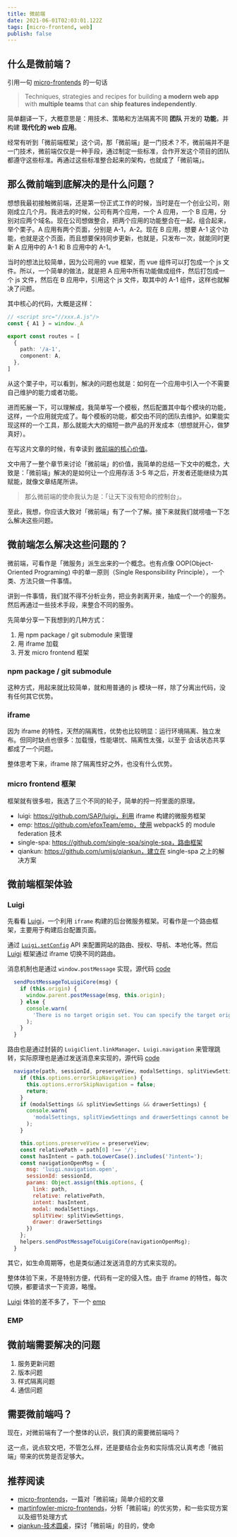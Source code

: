 ```yaml
---
title: 微前端
date: 2021-06-01T02:03:01.122Z
tags: [micro-frontend, web]
publish: false
---
```


## 什么是微前端？

引用一句 [micro-frontends] 的一句话

> Techniques, strategies and recipes for building **a modern web app** with **multiple teams** that can **ship features independently**.

简单翻译一下，大概意思是：用技术、策略和方法隔离不同 **团队** 开发的 **功能**，并构建 **现代化的 web 应用**。

经常有听到「微前端框架」这个词，那「微前端」是一门技术？不，微前端并不是一门技术，微前端仅仅是一种手段，通过制定一些标准，合作开发这个项目的团队都遵守这些标准。再通过这些标准整合起来的架构，也就成了「微前端」。

## 那么微前端到底解决的是什么问题？

想想我最初接触微前端，还是第一份正式工作的时候，当时是在一个创业公司，刚刚成立几个月。我进去的时候，公司有两个应用，一个 A 应用，一个 B 应用，分别对应两个域名。现在公司想做整合，把两个应用的功能整合在一起，组合起来，举个栗子。A 应用有两个页面，分别是 A-1，A-2。现在 B 应用，想要 A-1 这个功能，也就是这个页面，而且想要保持同步更新，也就是，只发布一次，就能同时更新 A 应用中的 A-1 和 B 应用中的 A-1。

当时的想法比较简单，因为公司用的 vue 框架，而 vue 组件可以打包成一个 js 文件。所以，一个简单的做法，就是把 A 应用中所有功能做成组件，然后打包成一个 js 文件，然后在 B 应用中，引用这个 js 文件，取其中的 A-1 组件，这样也就解决了问题。

其中核心的代码，大概是这样：

```ts
// <script src="//xxx.A.js"/>
const { A1 } = window._A

export const routes = [
  {
    path: '/a-1',
    component: A,
  },
]
```

从这个栗子中，可以看到，解决的问题也就是：如何在一个应用中引入一个不需要自己维护的能力或者功能。

进而拓展一下，可以理解成，我简单写一个模板，然后配置其中每个模块的功能，这样，一个应用就完成了。每个模板的功能，都交由不同的团队去维护。如果能实现这样的一个工具，那么就能大大的缩短一款产品的开发成本（想想就开心，做梦真好）。

在写这片文章的时候，有幸读到 [微前端的核心价值](https://www.yuque.com/kuitos/gky7yw/rhduwc)。

文中用了一整个章节来讨论「微前端」的价值，我简单的总结一下文中的概念，大致是：「微前端」解决的是如何让一个应用存活 3-5 年之后，开发者还能继续为其赋能，就像文章结尾所讲。

> 那么微前端的使命我认为是：「让天下没有短命的控制台」。

至此，我想，你应该大致对「微前端」有了一个了解。接下来就我们就唠嗑一下怎么解决这些问题。

## 微前端怎么解决这些问题的？

微前端，可看作是「微服务」派生出来的一个概念。也有点像 OOP(Object-Oriented Programing) 中的单一原则（Single Responsibility Principle），一个类、方法只做一件事情。

讲到一件事情，我们就不得不分析业务，把业务剥离开来，抽成一个一个的服务。然后再通过一些技术手段，来整合不同的服务。

先简单分享一下我想到的几种方式：

1. 用 npm package / git submodule 来管理
2. 用 iframe 加载
3. 开发 micro frontend 框架

### npm package / git submodule

这种方式，用起来就比较简单，就和用普通的 js 模块一样，除了分离出代码，没有任何其它优势。

### iframe

因为 iframe 的特性，天然的隔离性，优势也比较明显：运行环境隔离、独立发布。但同时缺点也很多：加载慢，性能堪忧、隔离性太强，以至于
会话状态共享都成了一个问题。

整体思考下来，iframe 除了隔离性好之外，也没有什么优势。

### micro frontend 框架

框架就有很多啦，我选了三个不同的轮子，简单的捋一捋里面的原理。

- luigi: https://github.com/SAP/luigi，利用 iframe 构建的微服务框架
- emp: https://github.com/efoxTeam/emp，使用 webpack5 的 module federation 技术
- single-spa: https://github.com/single-spa/single-spa，路由框架
- qiankun: https://github.com/umijs/qiankun，建立在 single-spa 之上的解决方案

## 微前端框架体验

### Luigi

先看看 [Luigi]，一个利用 `iframe` 构建的后台微服务框架。可看作是一个路由框架，主要用于构建后台配置页面。

通过 [`Luigi.setConfig`](https://docs.luigi-project.io/docs/luigi-core-api?section=luigi-config) API 来配置网站的路由、授权、导航、本地化等。然后 [Luigi] 框架通过 iframe 切换不同的路由。

消息机制也是通过 `window.postMessage` 实现，源代码 [code](https://github.com/SAP/luigi/blob/883c3924cf2ae83fce400cbfd7bf84f8c11359d7/client/src/helpers.js#L111-L119)

```js
  sendPostMessageToLuigiCore(msg) {
    if (this.origin) {
      window.parent.postMessage(msg, this.origin);
    } else {
      console.warn(
        'There is no target origin set. You can specify the target origin by calling LuigiClient.setTargetOrigin("targetorigin") in your micro frontend.'
      );
    }
  }
```

路由也是通过封装的 `LuigiClient.linkManager`、`Luigi.navigation` 来管理跳转，实际原理也是通过发送消息来实现的，源代码 [code](https://github.com/SAP/luigi/blob/883c3924cf2ae83fce400cbfd7bf84f8c11359d7/client/src/linkManager.js#L56-L83)

```js
  navigate(path, sessionId, preserveView, modalSettings, splitViewSettings, drawerSettings) {
    if (this.options.errorSkipNavigation) {
      this.options.errorSkipNavigation = false;
      return;
    }
    if (modalSettings && splitViewSettings && drawerSettings) {
      console.warn(
        'modalSettings, splitViewSettings and drawerSettings cannot be used together. Only modal setting will be taken into account.'
      );
    }

    this.options.preserveView = preserveView;
    const relativePath = path[0] !== '/';
    const hasIntent = path.toLowerCase().includes('?intent=');
    const navigationOpenMsg = {
      msg: 'luigi.navigation.open',
      sessionId: sessionId,
      params: Object.assign(this.options, {
        link: path,
        relative: relativePath,
        intent: hasIntent,
        modal: modalSettings,
        splitView: splitViewSettings,
        drawer: drawerSettings
      })
    };
    helpers.sendPostMessageToLuigiCore(navigationOpenMsg);
  }
```

其它，如生命周期等，也是类似通过发送消息的方式来实现的。

整体体验下来，不是特别方便，代码有一定的侵入性。由于 iframe 的特性，每次切换，都要请求一下资源，略慢。

[Luigi] 体验的差不多了，下一个 [emp]

### EMP

## 微前端需要解决的问题

1. 服务更新问题
2. 版本问题
3. 样式隔离问题
4. 通信问题

## 需要微前端吗？

现在，对微前端有了一个整体的认识，我们真的需要微前端吗？

这一点，说点软文吧，不管怎么样，还是要结合业务和实际情况认真考虑「微前端」带来的优势是否足够大。

## 推荐阅读

- [micro-frontends]，一篇对「微前端」简单介绍的文章
- [martinfowler-micro-frontends]，分析「微前端」的优劣势，和一些实现方案以及细节处理方式
- [qiankun-技术圆桌]，探讨「微前端」的目的，使命

[micro-frontends]: https://micro-frontends.org/
[martinfowler-micro-frontends]: https://martinfowler.com/articles/micro-frontends.html
[web-component]: https://developer.mozilla.org/en-US/docs/Web/Web_Components
[qiankun-技术圆桌]: https://www.yuque.com/kuitos/gky7yw/rhduwc
[webpack-module-federation]: https://webpack.js.org/concepts/module-federation/
[luigi]: https://github.com/SAP/luigi
[emp]: https://github.com/efoxTeam/emp
[single-spa]: https://github.com/single-spa/single-spa
[qiankun]: https://github.com/umijs/qiankun

